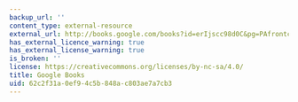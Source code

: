 ```yaml
---
backup_url: ''
content_type: external-resource
external_url: http://books.google.com/books?id=erIjscc98d0C&pg=PAfrontcover
has_external_licence_warning: true
has_external_license_warning: true
is_broken: ''
license: https://creativecommons.org/licenses/by-nc-sa/4.0/
title: Google Books
uid: 62c2f31a-0ef9-4c5b-848a-c803ae7a7cb3
---
```


